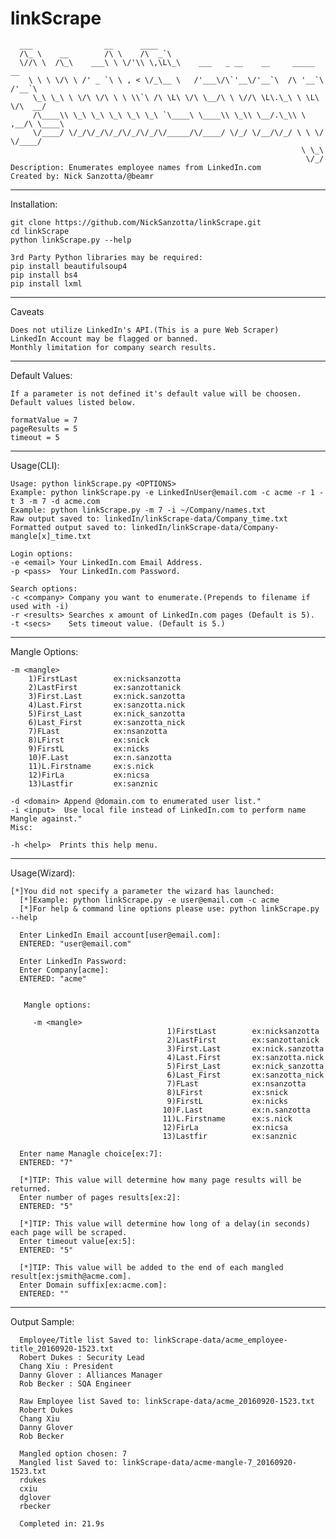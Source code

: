 # linkScrape

      ___                __      ____                                             
      /\_ \    __        /\ \    /\  _`\                                           
      \//\ \  /\_\    ___\ \ \/'\\ \,\L\_\    ___   _ __    __     _____      __   
        \ \ \ \/\ \ /' _ `\ \ , < \/_\__ \   /'___\/\`'__\/'__`\  /\ '__`\  /'__`\ 
         \_\ \_\ \ \/\ \/\ \ \ \\`\ /\ \L\ \/\ \__/\ \ \//\ \L\.\_\ \ \L\ \/\  __/ 
         /\____\\ \_\ \_\ \_\ \_\ \_\ `\____\ \____\\ \_\\ \__/.\_\\ \ ,__/\ \____\
         \/____/ \/_/\/_/\/_/\/_/\/_/\/_____/\/____/ \/_/ \/__/\/_/ \ \ \/  \/____/
                                                                     \ \_\         
                                                                      \/_/ 
    Description: Enumerates employee names from LinkedIn.com
    Created by: Nick Sanzotta/@beamr
***
Installation:

    git clone https://github.com/NickSanzotta/linkScrape.git
    cd linkScrape
    python linkScrape.py --help
    
    3rd Party Python libraries may be required:
    pip install beautifulsoup4
    pip install bs4
    pip install lxml

***
Caveats

    Does not utilize LinkedIn's API.(This is a pure Web Scraper)
    LinkedIn Account may be flagged or banned.
    Monthly limitation for company search results.

***
Default Values:

    If a parameter is not defined it's default value will be choosen.
    Default values listed below.
  
    formatValue = 7
    pageResults = 5
    timeout = 5
    
***
Usage(CLI):

    Usage: python linkScrape.py <OPTIONS>
    Example: python linkScrape.py -e LinkedInUser@email.com -c acme -r 1 -t 3 -m 7 -d acme.com
    Example: python linkScrape.py -m 7 -i ~/Company/names.txt
    Raw output saved to: linkedIn/linkScrape-data/Company_time.txt
    Formatted output saved to: linkedIn/linkScrape-data/Company-mangle[x]_time.txt
    
    Login options:
    -e <email> Your LinkedIn.com Email Address.
    -p <pass>  Your LinkedIn.com Password.
    
    Search options:
    -c <company> Company you want to enumerate.(Prepends to filename if used with -i) 
    -r <results> Searches x amount of LinkedIn.com pages (Default is 5).
    -t <secs>    Sets timeout value. (Default is 5.)
  ***
Mangle Options: 
    
    -m <mangle>
        1)FirstLast        ex:nicksanzotta
        2)LastFirst        ex:sanzottanick
        3)First.Last       ex:nick.sanzotta
        4)Last.First       ex:sanzotta.nick
        5)First_Last       ex:nick_sanzotta
        6)Last_First       ex:sanzotta_nick
        7)FLast            ex:nsanzotta
        8)LFirst           ex:snick
        9)FirstL           ex:nicks
        10)F.Last          ex:n.sanzotta
        11)L.Firstname     ex:s.nick
        12)FirLa           ex:nicsa
        13)Lastfir         ex:sanznic  
  
    -d <domain> Append @domain.com to enumerated user list."
    -i <input>  Use local file instead of LinkedIn.com to perform name Mangle against."
    Misc:
    
    -h <help>  Prints this help menu.
  
 

***
Usage(Wizard):

    [*]You did not specify a parameter the wizard has launched:
      [*]Example: python linkScrape.py -e user@email.com -c acme
      [*]For help & command line options please use: python linkScrape.py --help
      
      Enter LinkedIn Email account[user@email.com]: 
      ENTERED: "user@email.com"
      
      Enter LinkedIn Password: 
      Enter Company[acme]: 
      ENTERED: "acme"
      
      
       Mangle options:
      
      	 -m <mangle>		  
                                       1)FirstLast        ex:nicksanzotta
                                       2)LastFirst        ex:sanzottanick
                                       3)First.Last       ex:nick.sanzotta
                                       4)Last.First       ex:sanzotta.nick
                                       5)First_Last       ex:nick_sanzotta
                                       6)Last_First       ex:sanzotta_nick
                                       7)FLast            ex:nsanzotta
                                       8)LFirst           ex:snick
                                       9)FirstL           ex:nicks
                                      10)F.Last           ex:n.sanzotta
                                      11)L.Firstname      ex:s.nick
                                      12)FirLa            ex:nicsa
                                      13)Lastfir          ex:sanznic
              
      Enter name Managle choice[ex:7]: 
      ENTERED: "7"
      
      [*]TIP: This value will determine how many page results will be returned.
      Enter number of pages results[ex:2]: 
      ENTERED: "5"
      
      [*]TIP: This value will determine how long of a delay(in seconds) each page will be scraped.
      Enter timeout value[ex:5]: 
      ENTERED: "5"
      
      [*]TIP: This value will be added to the end of each mangled result[ex:jsmith@acme.com].
      Enter Domain suffix[ex:acme.com]: 
      ENTERED: ""


***
Output Sample:

      Employee/Title list Saved to: linkScrape-data/acme_employee-title_20160920-1523.txt
      Robert Dukes : Security Lead
      Chang Xiu : President
      Danny Glover : Alliances Manager
      Rob Becker : SQA Engineer

      Raw Employee list Saved to: linkScrape-data/acme_20160920-1523.txt
      Robert Dukes
      Chang Xiu
      Danny Glover
      Rob Becker
      
      Mangled option chosen: 7
      Mangled list Saved to: linkScrape-data/acme-mangle-7_20160920-1523.txt
      rdukes
      cxiu
      dglover
      rbecker
      
      Completed in: 21.9s



